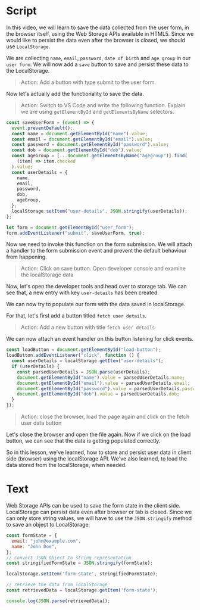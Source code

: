 # Script

In this video, we will learn to save the data collected from the user form, in the browser itself, using the Web Storage APIs available in HTML5. Since we would like to persist the data even after the browser is closed, we should use `LocalStorage`.

We are collecting `name`, `email`, `password`, `date of birth` and `age group` in our `user form`.
We will now add a `save` button to save and persist these data to the LocalStorage.

> Action: Add a button with type submit to the user form.

Now let's actually add the functionality to save the data.

> Action: Switch to VS Code and write the following function. Explain we are using `getElementById` and `getElementsByName` selectors.

```js
const saveUserForm = (event) => {
  event.preventDefault();
  const name = document.getElementById("name").value;
  const email = document.getElementById("email").value;
  const password = document.getElementById("password").value;
  const dob = document.getElementById("dob").value;
  const ageGroup = [...document.getElementsByName("agegroup")].find(
    (item) => item.checked
  ).value;
  const userDetails = {
    name,
    email,
    password,
    dob,
    ageGroup,
  };
  localStorage.setItem("user-details", JSON.stringify(userDetails));
};

let form = document.getElementById("user_form");
form.addEventListener("submit", saveUserForm, true);
```

Now we need to invoke this function on the form submission. We will attach a handler to the form submission event and prevent the default behaviour from happening.

> Action: Click on save button. Open developer console and examine the localStorage data

Now, let's open the developer tools and head over to storage tab. We can see that, a new entry with key `user-details` has been created.

We can now try to populate our form with the data saved in localStorage.

For that, let's first add a button titled `fetch user details`.

> Action: Add a new button with title `fetch user details`

We can now attach an event handler on this button listening for click events.

```js
const loadButton = document.getElementById("load-button");
loadButton.addEventListener("click", function () {
  const userDetails = localStorage.getIten("user-details");
  if (userDetails) {
    const parsedUserDetails = JSON.parse(userDetails);
    document.getElementById("name").value = parsedUserDetails.name;
    document.getElementById("email").value = parsedUserDetails.email;
    document.getElementById("password").value = parsedUserDetails.password;
    document.getElementById("dob").value = parsedUserDetails.dob;
  }
});
```

> Action: close the browser, load the page again and click on the fetch user data button

Let's close the browser and open the file again. Now if we click on the load button, we can see that the data is getting populated correctly.

So in this lesson, we've learned, how to store and persist user data in client side (browser) using the localStorage API. We've also learned, to load the data stored from the localStorage, when needed.

# Text

Web Storage APIs can be used to save the form state in the client side. LocalStorage can persist data even after browser or tab is closed. Since we can only store string values, we will have to use the `JSON.stringify` method to save an object to LocalStorage.

```js
const formState = {
  email: "john@example.com",
  name: "John Doe",
};
// convert JSON Object to string representation
const stringifiedFormState = JSON.stringify(formState);

localStorage.setItem('form-state', stringifiedFormState);

// retrieve the data from localStorage
const retrievedData = localStorage.getItem('form-state');

console.log(JSON.parse(retrievedData));
```
